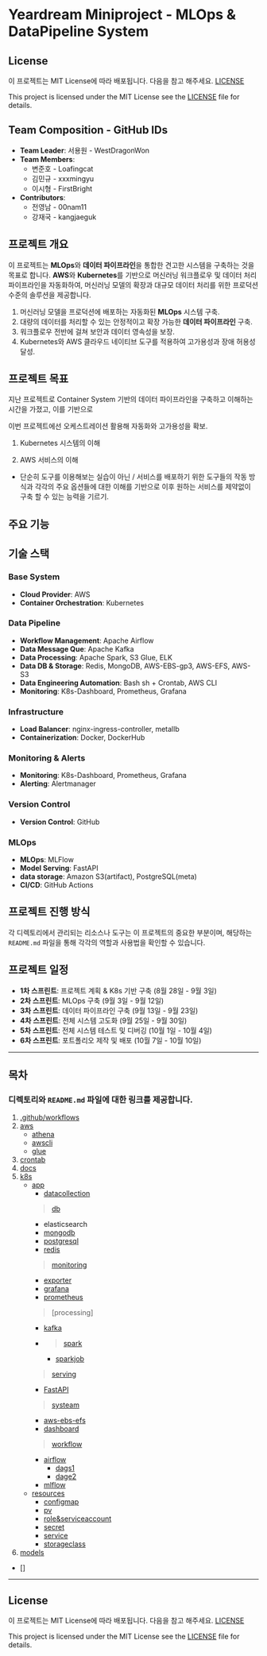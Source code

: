 # Yeardream Miniproject - MLOps & DataPipeline System

## License
이 프로젝트는 MIT License에 따라 배포됩니다.
다음을 참고 해주세요. [LICENSE](./LICENSE)

This project is licensed under the MIT License
see the [LICENSE](./LICENSE) file for details.

## Team Composition - GitHub IDs
- **Team Leader**: 서용원 - WestDragonWon
- **Team Members**:
  - 변준호 - Loafingcat
  - 김민규 - xxxmingyu
  - 이시형 - FirstBright
- **Contributors**:
  - 전영남 - 00nam11
  - 강재국 - kangjaeguk

## 프로젝트 개요
이 프로젝트는 **MLOps**와 **데이터 파이프라인**을 통합한 견고한 시스템을 구축하는 것을 목표로 합니다. **AWS**와 **Kubernetes**를 기반으로 머신러닝 워크플로우 및 데이터 처리 파이프라인을 자동화하여, 머신러닝 모델의 확장과 대규모 데이터 처리를 위한 프로덕션 수준의 솔루션을 제공합니다.

1. 머신러닝 모델을 프로덕션에 배포하는 자동화된 **MLOps** 시스템 구축.
2. 대량의 데이터를 처리할 수 있는 안정적이고 확장 가능한 **데이터 파이프라인** 구축.
3. 워크플로우 전반에 걸쳐 보안과 데이터 영속성을 보장.
4. Kubernetes와 AWS 클라우드 네이티브 도구를 적용하여 고가용성과 장애 허용성 달성.

## 프로젝트 목표

지난 프로젝트로 Container System 기반의 데이터 파이프라인을 구축하고 이해하는 시간을 가졌고, 이를 기반으로

이번 프로젝트에선 오케스트레이션 활용해 자동화와 고가용성을 확보.

1. Kubernetes 시스템의 이해

2. AWS 서비스의 이해

-  단순히 도구를 이용해보는 실습이 아닌 / 서비스를 배포하기 위한 도구들의 작동 방식과 각각의 주요 옵션들에 대한 이해를 기반으로 이후 원하는 서비스를 제약없이 구축 할 수 있는 능력을 기르기.


## 주요 기능


## 기술 스택
### Base System
- **Cloud Provider**: AWS
- **Container Orchestration**: Kubernetes

### Data Pipeline
- **Workflow Management**: Apache Airflow
- **Data Message Que**: Apache Kafka
- **Data Processing**: Apache Spark, S3 Glue, ELK 
- **Data DB & Storage**: Redis, MongoDB, AWS-EBS-gp3, AWS-EFS, AWS-S3
- **Data Engineering Automation**: Bash sh + Crontab, AWS CLI
- **Monitoring**: K8s-Dashboard, Prometheus, Grafana

### Infrastructure
- **Load Balancer**: nginx-ingress-controller, metallb
- **Containerization**: Docker, DockerHub
### Monitoring & Alerts
- **Monitoring**: K8s-Dashboard, Prometheus, Grafana
- **Alerting**: Alertmanager
### Version Control
- **Version Control**: GitHub

### MLOps
- **MLOps**: MLFlow 
- **Model Serving**: FastAPI
- **data storage**: Amazon S3(artifact), PostgreSQL(meta)
- **CI/CD**: GitHub Actions

## 프로젝트 진행 방식

각 디렉토리에서 관리되는 리소스나 도구는 이 프로젝트의 중요한 부분이며, 해당하는 `README.md` 파일을 통해 각각의 역할과 사용법을 확인할 수 있습니다.

## 프로젝트 일정
- **1차 스프린트**: 프로젝트 계획 & K8s 기반 구축 (8월 28일 - 9월 3일)
- **2차 스프린트**: MLOps 구축 (9월 3일 - 9월 12일)
- **3차 스프린트**: 데이터 파이프라인 구축 (9월 13일 - 9월 23일)
- **4차 스프린트**: 전체 시스템 고도화 (9월 25일 - 9월 30일)
- **5차 스프린트**: 전체 시스템 테스트 및 디버깅 (10월 1일 - 10월 4일)
- **6차 스프린트**: 포트폴리오 제작 및 배포 (10월 7일 - 10월 10일)

---


## 목차
### 디렉토리와 `README.md` 파일에 대한 링크를 제공합니다.
1. [.github/workflows](.github/workflows/README.md)
2. [aws](./aws/README.md)
    - [athena](./aws/athena/README.md)
    - [awscli](./aws/awscli/README.md)
    - [glue](./aws/glue/README.md)
3. [crontab](./crontab/README.md)
4. [docs](./docs/app/README.md)
5. [k8s](./k8s/app/README.md)
    - [app](./k8s/app/README.md)
      - [datacollection](./k8s/app/datacollection/python/README.md)
      > [db](./k8s/app/db/README.md)
        - elasticsearch
        - [mongodb](./k8s/app/db/mongodb/README.md)
        - [postgresql](./k8s/app/db/postgresql/README.md)
        - [redis](./k8s/app/db/redis/README.md)
      > [monitoring](./k8s/app/monitoring/README.md)
        - [exporter](./k8s/app/monitoring/exporter/README.md)
        - [grafana](./k8s/app/monitoring/grafana/README.md)
        - [prometheus](./k8s/app/monitoring/prometheus/README.md)
      > [processing]
        - [kafka](./k8s/app/processing/kafka/README.md)
        - > [spark](./k8s/app/processing/spark/README.md)
          - [sparkjob](./k8s/app/processing/spark/sparkhome/README.md)
      > [serving](./k8s/app/serving/README.md)
        - [FastAPI](./k8s/app/serving/README.md)
      > [systeam](./k8s/app/system/README.md)
        - [aws-ebs-efs](./k8s/app/system/aws-ebs-efs/README.md)
        - [dashboard](./k8s/app/system/dashboard/README.md)
      > [workflow](./k8s/app/workflow/README.md)
        - [airflow](./k8s/app/workflow/airflow/README.md)
          - [dags1](./k8s/app/workflow/airflow/dags/lsh/README.md)
          - [dage2](./k8s/app/workflow/airflow/dags/jun/README.md)
        - [mlflow](./k8s/app/workflow/mlflow/README.md)
    - [resources](./k8s/resources/README.md)
      - [configmap](./k8s/resources/configmap/README.md)
      - [pv](./k8s/resources/pv/README.md)
      - [role&serviceaccount](./k8s/resources/role&serviceaccount/README.md)
      - [secret](./k8s/resources/secret/README.md)
      - [service](./k8s/resources/service/README.md)
      - [storageclass](./k8s/resources/storageclass/README.md)
6. [models](./models/README.md)
  - []
---

## License
이 프로젝트는 MIT License에 따라 배포됩니다.
다음을 참고 해주세요. [LICENSE](./LICENSE)

This project is licensed under the MIT License
see the [LICENSE](./LICENSE) file for details.